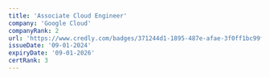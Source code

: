 ```yaml
---
title: 'Associate Cloud Engineer'
company: 'Google Cloud'
companyRank: 2
url: 'https://www.credly.com/badges/371244d1-1895-487e-afae-3f0ff1bc99f5/public_url'
issueDate: '09-01-2024'
expiryDate: '09-01-2026'
certRank: 3
---
```

